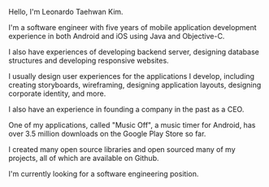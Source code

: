 
Hello, I'm Leonardo Taehwan Kim.

I'm a software engineer with five years of mobile application development experience in both Android and iOS using Java and Objective-C.

I also have experiences of developing backend server, designing database structures and developing responsive websites.

I usually design user experiences for the applications I develop, including creating storyboards, wireframing, designing application layouts, designing corporate identity, and more.

I also have an experience in founding a company in the past as a CEO.

One of my applications, called "Music Off", a music timer for Android, has over 3.5 million downloads on the Google Play Store so far.

I created many open source libraries and open sourced many of my projects, all of which are available on Github.

I'm currently looking for a software engineering position.

